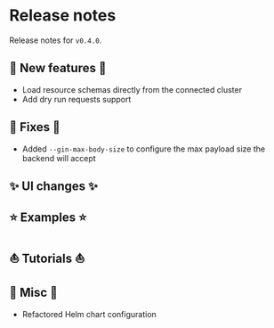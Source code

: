 # Release notes

Release notes for `v0.4.0`.

## :dizzy: New features :dizzy:
- Load resource schemas directly from the connected cluster
- Add dry run requests support
<!-- - Policy exceptions support
- Custom resources support
- Cluster resources support
- Simulate `UPDATE` requests with old and new resources -->

## :wrench: Fixes :wrench:
- Added `--gin-max-body-size` to configure the max payload size the backend will accept

## :sparkles: UI changes :sparkles:
<!-- - Improved main view panels
- New Advanced menu
- Moved Context editor in Advanced menu
- Policy exceptions editor in Advanced menu
- Custom resource definitions editor in Advanced menu
- Kyverno configuration editor in Advanced menu
- Cluster resources editor in Advanced menu
- Support diff Resource editor for `UPDATE` requests -->

## :star: Examples :star:
<!-- - New Custom resources examples (ArgoCD and Cert Manager) -->

## :boat: Tutorials :boat:
<!-- - New `UPDATE` requests tutorial
- New Policy exceptions tutorial
- New Clone resource tutorial -->

## :guitar: Misc :guitar:
- Refactored Helm chart configuration
<!-- - Support in-cluster connection
- All images/artifacts are signed
- All images/artifacts come with SBOMs
- All images/artifacts come with SLSA provenance attestations -->
